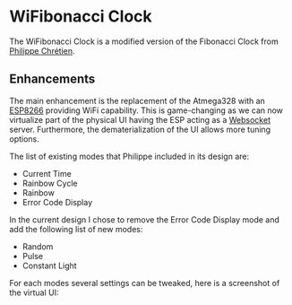 # WiFibonacci Clock

The WiFibonacci Clock is a modified version of the Fibonacci Clock from [Philippe Chrétien](https://github.com/pchretien/fibo).

## Enhancements

The main enhancement is the replacement of the Atmega328 with an [ESP8266](http://www.esp8266.com) providing WiFi capability. This is game-changing as we can now virtualize part of the physical UI having the ESP acting as a [Websocket](https://en.wikipedia.org/wiki/WebSocket) server. Furthermore, the dematerialization of the UI allows more tuning options.

The list of existing modes that Philippe included in its design are:

 - Current Time
 - Rainbow Cycle
 - Rainbow
 - Error Code Display

In the current design I chose to remove the Error Code Display mode and add the following list of new modes:

 - Random
 - Pulse
 - Constant Light
 
 For each modes several settings can be tweaked, here is a screenshot of the virtual UI:
 
 
